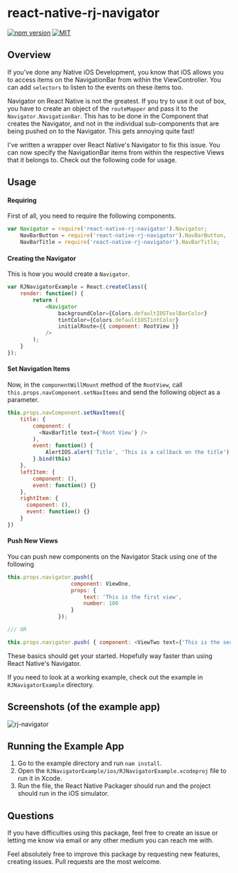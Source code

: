 # react-native-rj-navigator

[![npm version](https://badge.fury.io/js/react-native-rj-navigator.svg)](https://badge.fury.io/js/react-native-rj-navigator) [![MIT](https://img.shields.io/dub/l/vibe-d.svg)]()

## Overview

If you've done any Native iOS Development, you know that iOS allows you to access items on the NavigationBar from within the ViewController. You can add `selectors` to listen to the events on these items too.

Navigator on React Native is not the greatest. If you try to use it out of box, you have to create an object of the `routeMapper` and pass it to the `Navigator.NavigationBar`. This has to be done in the Component that creates the Navigator, and not in the individual sub-components that are being pushed on to the Navigator. This gets annoying quite fast!

I've written a wrapper over React Native's Navigator to fix this issue. You can now specify the NavigationBar items from within the respective Views that it belongs to. Check out the following code for usage.

## Usage

#### Requiring

First of all, you need to require the following components.

``` javascript
var Navigator = require('react-native-rj-navigator').Navigator;
	NavBarButton = require('react-native-rj-navigator').NavBarButton,
    NavBarTitle = require('react-native-rj-navigator').NavBarTitle;
```

#### Creating the Navigator

This is how you would create a `Navigator`.

``` javascript
var RJNavigatorExample = React.createClass({
    render: function() {
        return (
            <Navigator 
                backgroundColor={Colors.defaultIOSToolBarColor}
                tintColor={Colors.defaultIOSTintColor}
                initialRoute={{ component: RootView }} 
            />
        );
    }
});

```

#### Set Navigation Items

Now, in the `componentWillMount` method of the `RootView`, call `this.props.navComponent.setNavItems` and send the following object as a parameter.

``` javascript
this.props.navComponent.setNavItems({
	title: {
    	component: (
          <NavBarTitle text={'Root View'} />
	    ),
    	event: function() {
  			AlertIOS.alert('Title', 'This is a callback on the title');
		}.bind(this)
	},
	leftItem: {
      	component: (), 
      	event: function() {}
	},
	rightItem: {
      component: (),
      event: function() {}
	}
})
```

#### Push New Views

You can push new components on the Navigator Stack using one of the following

``` javascript
this.props.navigator.push({ 
                    component: ViewOne, 
                    props: {
                        text: 'This is the first view',
                        number: 100
                    }
                });

/// OR

this.props.navigator.push( { component: <ViewTwo text={'This is the second view.'} /> });
```

These basics should get your started. Hopefully way faster than using React Native's Navigator.

If you need to look at a working example, check out the example in `RJNavigatorExample` directory.

## Screenshots (of the example app)

![rj-navigator](https://cloud.githubusercontent.com/assets/216346/11151788/cd035922-89e3-11e5-905a-f2e19db1e90c.gif)


## Running the Example App

1. Go to the example directory and run `nam install`. 
2. Open the `RJNavigatorExample/ios/RJNavigatorExample.xcodeproj` file to run it in Xcode.
3. Run the file, the React Native Packager should run and the project should run in the iOS simulator.

## Questions

If you have difficulties using this package, feel free to create an issue or letting me know via email or any other medium you can reach me with.

Feel absolutely free to improve this package by requesting new features, creating issues. Pull requests are the most welcome.